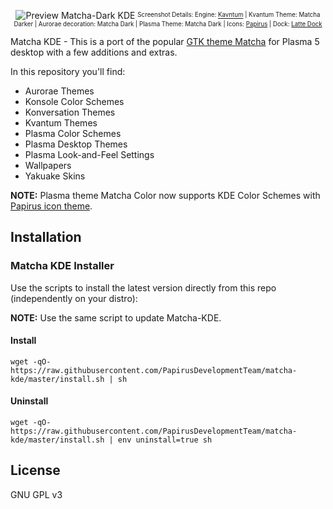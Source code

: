 <p align="center">
  <img src="https://gitlab.com/cscs/matcha-kde/blob/master/preview.png" alt="Preview Matcha-Dark KDE"/>
  <sup><sub>Screenshot Details: Engine: <a href="https://github.com/tsujan/Kvantum/tree/master/Kvantum">Kavntum</a> | Kvantum Theme: Matcha Darker | Aurorae decoration: Matcha Dark | Plasma Theme: Matcha Dark | Icons: <a href="https://github.com/PapirusDevelopmentTeam/papirus-icon-theme">Papirus</a> | Dock: <a href="https://github.com/psifidotos/Latte-Dock">Latte Dock</a></sub></sup>
</p>

Matcha KDE - This is a port of the popular [GTK theme Matcha](https://github.com/NicoHood/Matcha-theme) for Plasma 5 desktop with a few additions and extras.

In this repository you'll find:

- Aurorae Themes
- Konsole Color Schemes
- Konversation Themes
- Kvantum Themes
- Plasma Color Schemes
- Plasma Desktop Themes
- Plasma Look-and-Feel Settings
- Wallpapers
- Yakuake Skins

**NOTE:** Plasma theme Matcha Color now supports KDE Color Schemes with [Papirus icon theme](https://github.com/PapirusDevelopmentTeam/papirus-icon-theme).

## Installation

### Matcha KDE Installer

Use the scripts to install the latest version directly from this repo (independently on your distro):

**NOTE:** Use the same script to update Matcha-KDE.

#### Install

```
wget -qO- https://raw.githubusercontent.com/PapirusDevelopmentTeam/matcha-kde/master/install.sh | sh
```

#### Uninstall

```
wget -qO- https://raw.githubusercontent.com/PapirusDevelopmentTeam/matcha-kde/master/install.sh | env uninstall=true sh
```

<!-- ## Donate
If you like my project, you can donate at:

<span class="paypal"><a href="https://www.paypal.me/varlesh" title="Donate to this project using Paypal"><img src="https://www.paypalobjects.com/webstatic/mktg/Logo/pp-logo-100px.png" alt="PayPal donate button" /></a></span>
--> 

## License

GNU GPL v3